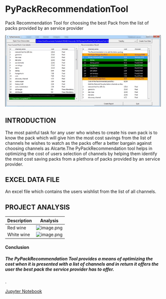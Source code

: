 # PyPackRecommendationTool
Pack Recommendation Tool for choosing the best Pack from the list of packs provided by an service provider
<p align="left">
  <img src="MyPackRecTool.jpg">
</p>

## INTRODUCTION
The most painful task for any user who wishes to create his own pack is to know the pack which will give him the most cost savings from the list of channels he wishes to watch as the packs offer a better bargain against choosing channels as Alcarte.The PyPackRecommendation tool helps in optimizing the cost of users selection of channels by helping them identify the most cost saving packs from a plethora of packs provided by an service provider. 

## EXCEL DATA FILE
An excel file which contains the users wishlist from the list of all channels.


## PROJECT ANALYSIS
| Description | Analysis |
| --- | --- |
| Red wine  | ![image.png](images/redwinedataset.png) |
| White wine | ![image.png](images/whitewinedataset.png) |


#### Conclusion
##### The PyPackRecommendation Tool provides a means of optimizing the cost when it is presented with a list of channels and in return it offers the user the best pack the service provider has to offer.
.


[Jupyter Notebook](.PyPackRecommendationTool/MyPackRecommendationTool_GUI_Ver7.ipynb)
